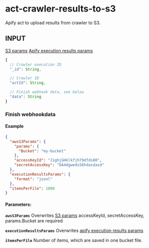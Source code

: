 # act-crawler-results-to-s3
Apify act to upload results from crawler to S3.

## INPUT
[S3 params](http://docs.aws.amazon.com/AWSJavaScriptSDK/latest/AWS/S3.html#constructor-property)
[Apify execution results params](https://www.apifier.com/api-reference#/reference/results/execution-results/get-execution-results)
```javascript
{
  // Crawler execution ID
  "_id": String,

  // Crawler ID
  "actId": String,

  // Finish webhook data, see below
  "data": String
}
```

### Finish webhookdata

#### Example
```json
{
  "awsS3Params": {
    "params": {
      "Bucket": "my-bucket"
    },
    "accessKeyId": "JighjGHklkfjh79dfds80",
    "secretAccessKey": "DA4dgweds56hdasdasd"
  },
  "executionResultsParams": {
    "format": "jsonl"
  },
  "itemsPerFile": 1000
}
```

#### Parameters:
**`awsS3Params`**
Overwrites [S3 params](http://docs.aws.amazon.com/AWSJavaScriptSDK/latest/AWS/S3.html#constructor-property)
accessKeyId, secretAccessKey, params.Bucket are required

**`executionResultsParams`**
Overwrites [apify execution results params](https://www.apifier.com/api-reference#/reference/results/execution-results/get-execution-results)

**`itemsPerFile`**
Number of items, which are saved in one bucket file.
